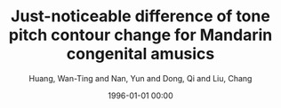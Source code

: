 ---
layout: post
title: Just-noticeable difference of tone pitch contour change for Mandarin congenital amusics

date: 1996-01-01 00:00
author: Huang, Wan-Ting and Nan, Yun and Dong, Qi and Liu, Chang
journal: The Journal of the Acoustical Society of America

year: 2015
---